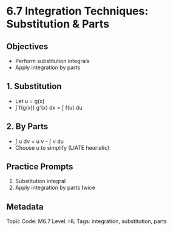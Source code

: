 # 6.7 Integration Techniques: Substitution & Parts

## Objectives
- Perform substitution integrals
- Apply integration by parts

## 1. Substitution
- Let u = g(x)
- ∫ f(g(x)) g'(x) dx = ∫ f(u) du

## 2. By Parts
- ∫ u dv = u v - ∫ v du
- Choose u to simplify (LIATE heuristic)

## Practice Prompts
1. Substitution integral
2. Apply integration by parts twice

## Metadata
Topic Code: M6.7
Level: HL
Tags: integration, substitution, parts
